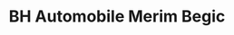---
title: "BH Automobile Merim Begic"
url: /stutensee/bh-automobile-merim-begic/
shop: Autohaus
---